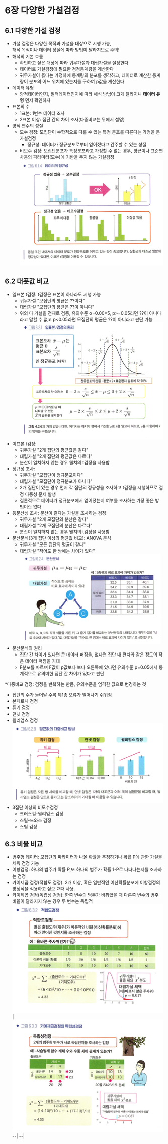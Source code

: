 # 6장 다양한 가설검정
## 6.1 다양한 가설 검정
* 가설 검정은 다양한 목적과 가설을 대상으로 시행 가능,<br>해석 목적이나 데이터 성질에 따라 방법이 달라지므로 주의!
* 해석의 기본 흐름
  * 확인하고 싶은 대상에 따라 귀무가설과 대립가설을 설정한다
  * 데이터로 가설검정에 필요한 검정통계량을 계산한다
  * 귀무가설이 옳다는 가정하에 통계량의 분포를 생각하고, 데이터로 계산한 통계량이 분포의 어느 위치에 있는지를 구하여 p값을 계산한다
* 데이터 유형
  * 양적데이터인지, 질적데이터인지에 따라 해석 방법이 크게 달라지니 **데이터 유형** 먼저 확인하자
* 표본의 수
  * 1표본: 1변수 데이터 조사
  * 2표본 이상: 집단 간의 차이 조사(다중비교는 뒤에서 설명)
* 양적 변수의 성질
  * 모수 검정: 모집단이 수학적으로 다룰 수 있는 특정 분포를 따른다는 가정을 둔 가설검정
    * 정규성: 데이터가 정규분포로부터 얻어졌다고 간주할 수 있는 성질
  * 비모수 검정: 모집단분포가 특정분포라고 가정할 수 없는 경우, 평균이나 표준편차등의 파라미터(모수)에 기반을 두지 않는 가설검정
    ![6.1.4](./img/6_1_4.png)

## 6.2 대푯값 비교
* 일표본 t검정: t검정은 표본이 하나라도 시행 가능
  * 귀무가설 "모집단의 평균은 ??이다"
  * 대립가설 "모집단의 푱균은 ??이 아니다"
  * 위의 다 가설을 전재로 검증, 유의수준 α=0.00=5, p>=0.05라면 ??이 아니다라고 말할 수 없고 p<0.05라면 모집단의 평균은 ??이 아니라고 판단 가능
    ![6.2.1](./img/6_2_1.png)
* 이표본 t검정:
  * 귀무가설 "2개 집단의 평균값은 같다"
  * 대립가설 "2개 집단의 평균값은 다르다"
  * 분산이 일치하지 않는 경우 웰치의 t검정을 사용함
* 정규성 조사:
  * 귀무가설 "모집단이 정규분포이다"
  * 대립가설 "모집단이 정규분포가 아니다"
  * 2개 집단이 있는 경우 먼저 각 집단의 정규성을 조사하고 t검정을 시행하므로 검정 다중성 문제 발생
  * 결론적으로 데이터가 정규분포에서 얻어졌는지 여부를 조사하는 가장 좋은 방법이란 없다
* 등분산성 조사: 분산이 같다는 가설을 조사하는 검정
  * 귀무가설 "2개 모집단의 분산은 같다"
  * 대립가설 "2개 모집단의 분산은 다르다"
  * 분산이 일치하지 않는 경우 웰치의 t검정을 사용함
* 분산분석(3개 집단 이상의 평균값 비교): ANOVA 분석
  * 귀무가설 "모든 집단의 평균이 같다"
  * 대립가설 "적어도 한 쌍에는 차이가 있다"
![6.2.4](./img/6_2_4.png)
* 분산분석의 원리
  * 집단 간 차이가 있다면 큰 데이터 퍼짐을, 없다면 집단 내 편차와 같은 정도의 작은 데이터 퍼짐을 기대
  * F분포를 따르며 F값이 p값보다 보다 오른쪽에 있다면 유의수준 p=0.05에서 통계적으로 유의미한 집단 간 차이가 있다고 판단

*다중비교 검정: 검정을 반복하는 만큼, 유의수준을 엄격한 값으로 변경하는 것
  * 집단의 수가 늘어날 수록 제1종 오류가 일어나기 쉬워짐
  * 본페로니 검정
  * 튜키 검정
  * 던넷 검정
  * 윌리엄스 검정
![6.2.9](./img/6_2_9.png)
* 3집단 이상의 비모수검정
  * 크러스컬-윌리엄스 검정
  * 스틸-드와스 검정
  * 스틸 검정
    
## 6.3 비율 비교
* 범주형 데이터: 모집단의 파라미터가 나올 확률을 추정하거나 확률 P에 관한 가설을 세워 검정 가능
* 이항검정: 하나의 범주가 확률 P,또 하나의 범주가 확률 1-P로 나타나는지를 조사하는 검정
* 카이제곱 검정(적합도 검정): 2개 이상, 혹은 일반적인 이산확률분포에 이항검정의 방정식을 적용하고 싶으 ㄹ때 사용. 
* 카이제곱 검정(독립성 검정): 한쪽 변수의 범주가 바뀌었을 때 다른쪽 변수의 범주 비율이 달라지지 않는 경우 두 변수는 독립적
![6.3.2](./img/6_3_2.png) | ![6.3.3](./img/6_3_3.png)
--| --|
  
